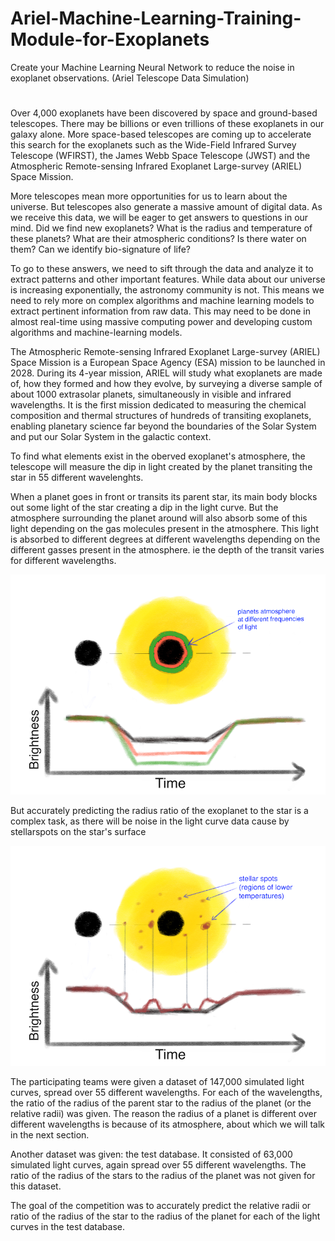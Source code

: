 # Ariel-Machine-Learning-Training-Module-for-Exoplanets
Create your Machine Learning Neural Network to reduce the noise in exoplanet observations. (Ariel Telescope Data Simulation)
#  

Over 4,000 exoplanets have been discovered by space and ground-based telescopes. There may be billions or even trillions of these exoplanets in our galaxy alone. More space-based telescopes are coming up to accelerate this search for the exoplanets such as the Wide-Field Infrared Survey Telescope (WFIRST), the James Webb Space Telescope (JWST) and the Atmospheric Remote-sensing Infrared Exoplanet Large-survey (ARIEL) Space Mission.

More telescopes mean more opportunities for us to learn about the universe. But telescopes also generate a massive amount of digital data. As we receive this data, we will be eager to get answers to questions in our mind. Did we find new exoplanets? What is the radius and temperature of these planets? What are their atmospheric conditions? Is there water on them? Can we identify bio-signature of life?

To go to these answers, we need to sift through the data and analyze it to extract patterns and other important features. While data about our universe is increasing exponentially, the astronomy community is not. This means we need to rely more on complex algorithms and machine learning models to extract pertinent information from raw data. This may need to be done in almost real-time using massive computing power and developing custom algorithms and machine-learning models.

The Atmospheric Remote-sensing Infrared Exoplanet Large-survey (ARIEL) Space Mission is a European Space Agency (ESA) mission to be launched in 2028. During its 4-year mission, ARIEL will study what exoplanets are made of, how they formed and how they evolve, by surveying a diverse sample of about 1000 extrasolar planets, simultaneously in visible and infrared wavelengths. It is the first mission dedicated to measuring the chemical composition and thermal structures of hundreds of transiting exoplanets, enabling planetary science far beyond the boundaries of the Solar System and put our Solar System in the galactic context.

To find what elements exist in the oberved exoplanet's atmosphere, the telescope will measure the dip in light created by the planet transiting the star in 55 different wavelenghts. 

When a planet goes in front or transits its parent star, its main body blocks out some light of the star creating a dip in the light curve. But the atmosphere surrounding the planet around will also absorb some of this light depending on the gas molecules present in the atmosphere. This light is absorbed to different degrees at different wavelengths depending on the different gasses present in the atmosphere. ie the depth of the transit varies for different wavelengths.

![Dip In light varies over different wavelenghts](https://github.com/Artash-N/Ariel-Machine-Learning-Training-Module-for-Exoplanets/blob/master/wavelenghts%20lightcurve.png)

But accurately predicting the radius ratio of the exoplanet to the star is a complex task, as there will be noise in the light curve data cause by stellarspots on the star's surface

![Stellar Spots interfering with light curve measurment](https://github.com/Artash-N/Ariel-Machine-Learning-Training-Module-for-Exoplanets/blob/master/stellar%20spot%20interference.png)

The participating teams were given a dataset of 147,000 simulated light curves, spread over 55 different wavelengths. For each of the wavelengths, the ratio of the radius of the parent star to the radius of the planet (or the relative radii) was given. The reason the radius of a planet is different over different wavelengths is because of its atmosphere, about which we will talk in the next section.

Another dataset was given: the test database. It consisted of 63,000 simulated light curves, again spread over 55 different wavelengths. The ratio of the radius of the stars to the radius of the planet was not given for this dataset.

The goal of the competition was to accurately predict the relative radii or ratio of the radius of the star to the radius of the planet for each of the light curves in the test database.

